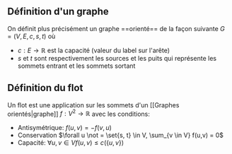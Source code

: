 ## Définition d'un graphe
On définit plus précisément un graphe ==orienté== de la façon suivante $G =(V, E, c, s, t)$
où 
- $c: E \to \mathbb R$ est la capacité (valeur du label sur l'arête)
- $s$ et $t$ sont respectivement les sources et les puits qui représente les sommets entrant et les sommets sortant

## Définition du flot

Un flot est une application sur les sommets d'un [[Graphes orientés|graphe]] $f: V^2 \to \mathbb R$ avec les conditions:
- Antisymétrique: $f(u,v) = -f(v,u)$
- Conservation $\forall u \not = \set{s, t} \in V, \sum_{v \in V} f(u,v) = 0$
- Capacité: $\forall u, v \in V f(u,v) \leq c(\{u,v\})$